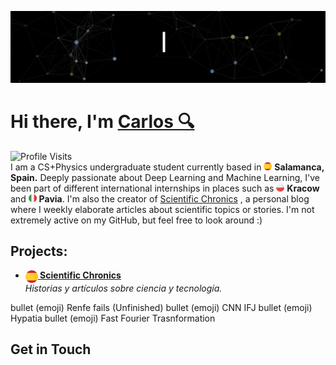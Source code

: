 <!--  -->
<!-- https://codesandbox.io/p/sandbox/readme-introgif-9fjo5?file=%2Fsrc%2Fmain.js%3A1%2C1-35%2C9-->
![Carlos Buustos](Resources/CarlosBuustos.gif)

<div>
  <h1>Hi there, I'm <a href="https://github.com/CarlosBuustos">Carlos 🔍</a></h1> 
  <!--  <img src="https://pronoun.cyou/x/y?subject=He&object=Him&height=20">  -->
  
</div>
<img src="https://img.shields.io/badge/Profile%20Visits-5437-blue?style=for-the-badge" alt="Profile Visits"/>
<!--  <img src="https://komarev.com/ghpvc/?username=CarlosBuustos&label=Profile%20Visits&style=for-the-badge&color=blue" alt="Profile Visits"/>   -->


<div> 
I am a CS+Physics undergraduate student currently based in <img src="resources/espana.png" width="13"/> <b>Salamanca, Spain.</b> Deeply passionate about Deep Learning and Machine Learning, I've been part of different international internships in places such as  
 <img src="resources/polonia.png" width="13"/> <b>Kracow</b> and <img src="resources/italia.png" width="13"/> <b>Pavia</b>. I'm also the creator of <a href="https://carlosbustos.hashnode.dev/" target="_blank">Scientific Chronics</a>
, a personal blog where I weekly elaborate articles about scientific topics or stories. I'm not extremely active on my GitHub, but feel free to look around :)
</div>

<div>
   <h2>Projects:</h2>
   <ul>
  <li>
    <a href="https://carlosbustos.hashnode.dev/" target="_blank">
      <b>
        <img src="resources/espana.png" width="20" style="vertical-align:middle;" alt="flag" />
        Scientific Chronics
      </b>
    </a>
    <br/>
    <i>Historias y artículos sobre ciencia y tecnología.</i>
  </li>
</ul>



   bullet (emoji) Renfe fails (Unfinished)
   bullet (emoji) CNN IFJ
   bullet (emoji) Hypatia 
   bullet (emoji) Fast Fourier Trasnformation
</div>

<div>
<h2>Get in Touch</h2>
</div>


